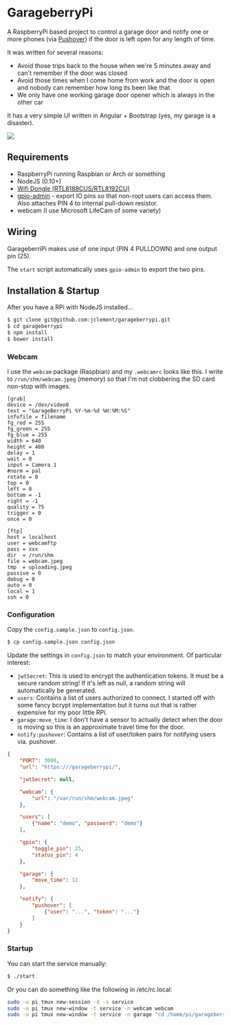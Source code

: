 # GarageberryPi

A RaspberryPi based project to control a garage door and notify one or more phones (via [Pushover](http://pushover.net)) if the door is left open for any length of time.

It was written for several reasons:

* Avoid those trips back to the house when we're 5 minutes away and can't remember if the door was closed
* Avoid those times when I come home from work and the door is open and nobody can remember how long its been like that
* We only have one working garage door opener which is always in the other car

It has a very simple UI written in Angular + Bootstrap (yes, my garage is a disaster).

<img src="http://d.pr/i/xBH3+">

## Requirements

* RaspberryPi running Raspbian or Arch or something
* NodeJS (0.10+)
* [Wifi Dongle (RTL8188CUS/RTL8192CU)](http://www.ebay.com/itm/230973235744) 
* [gpio-admin](http://quick2wire.com/safe-controlled-access-to-gpio-on-the-raspberry-pi/) - export IO pins so that non-root users can access them.  Also attaches PIN 4 to internal pull-down resistor.
* webcam (I use Microsoft LifeCam of some variety)

## Wiring

GarageberriPi makes use of one input (PIN 4 PULLDOWN) and one output pin (25).

The `start` script automatically uses `gpio-admin` to export the two pins.

## Installation & Startup

After you have a RPi with NodeJS installed...

```sh 
$ git clone git@github.com:jclement/garageberrypi.git
$ cd garageberrypi
$ npm install
$ bower install
```

### Webcam

I use the `webcam` package (Raspbian) and my `.webcamrc` looks like this.  I write to `/run/shm/webcam.jpeg` (memory) so that I'm not clobbering the SD card non-stop with images.

```
[grab]
device = /dev/video0
text = "GarageBerryPi %Y-%m-%d %H:%M:%S"
infofile = filename
fg_red = 255
fg_green = 255
fg_blue = 255
width = 640
height = 480
delay = 1
wait = 0
input = Camera 1
#norm = pal
rotate = 0
top = 0
left = 0
bottom = -1
right = -1
quality = 75
trigger = 0
once = 0

[ftp]
host = localhost
user = webcamftp
pass = xxx
dir  = /run/shm
file = webcam.jpeg
tmp  = uploading.jpeg
passive = 0
debug = 0
auto = 0
local = 1
ssh = 0
```

### Configuration

Copy the `config.sample.json` to `config.json`.

```sh 
$ cp config.sample.json config.json
```

Update the settings in `config.json` to match your environment.  Of particular interest:

* `jwtSecret`: This is used to encrypt the authentication tokens.  It must be a secure random string!  If it's left as null, a random string will automatically be generated.
* `users`: Contains a list of users authorized to connect.  I started off with some fancy bcrypt implementation but it turns out that is rather expensive for my poor little RPi.
* `garage:move_time`: I don't have a sensor to actually detect when the door is moving so this is an approximate travel time for the door.
* `notify:pushover`: Contains a list of user/token pairs for notifying users via. pushover.

```json
{
    "PORT": 3000,
    "url": "https:///garageberrypi/",

    "jwtSecret": null,

    "webcam": {
        "url": "/var/run/shm/webcam.jpeg"
    },

    "users": [
        {"name": "demo", "password": "demo"}
    ],

    "gpio": {
        "toggle_pin": 25,
        "status_pin": 4
    },

    "garage": {
        "move_time": 12
    },

    "notify": {
        "pushover": [
            {"user": "...", "token": "..."}
        ]
    }
}

```

### Startup

You can start the service manually:

```sh 
$ ./start
```

Or you can do something like the following in /etc/rc.local:

```sh
sudo -u pi tmux new-session -d -s service
sudo -u pi tmux new-window -t service -n webcam webcam
sudo -u pi tmux new-window -t service -n garage "cd /home/pi/garageberrypi && ./start"
```




